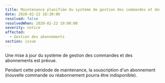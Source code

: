 ```yaml
---
title: Maintenance planifiée du système de gestion des commandes et des abonnements
date: 2020-02-22 18:30:00
resolved: false
resolvedWhen: 2020-02-22 19:00:00
severity: notice
affected:
  - Gestion des abonnements
section: issue
---
```

Une mise à jour du système de gestion des commandes et des abonnements est prévue.   
   
Pendant cette péridode de maintenance, la souscription d'un abonnement (nouvelle commande ou réabonnement pourra être indisponible).
